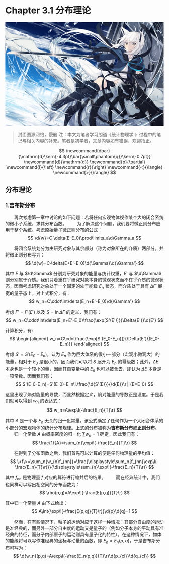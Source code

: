 # Chapter 3.1 分布理论

![节点](./Images/4.png)
>封面图源网络，侵删
>注：本文为笔者学习朗道《统计物理学I》过程中的笔记与相关内容的补充。笔者是初学者，文章内容如有错误，欢迎指正。

$$
    \newcommand{dbar}{\mathrm{d}\kern{-4.3pt}\bar{\small\phantom{q}}\kern{-0.7pt}}
    \newcommand{d}{\mathrm{d}}
    \newcommand{p}{\partial}
    \newcommand{l}{\left}
    \newcommand{r}{\right}
    \newcommand{<}{\langle}
    \newcommand{>}{\rangle}
$$

## 分布理论

### 1.吉布斯分布

&emsp;&emsp;再次考虑第一章中讨论的如下问题：若将任何宏观物体视作某个大的闭合系统的微小子系统，求其分布函数。
&emsp;&emsp;为了解决这个问题，我们要将微正则分布应用于整个系统。考虑原始量子微正则分布的公式：
    $$
        \d{w}=C·\delta(E-E_0)\prod\limits_a\d\Gamma_a
    $$

&emsp;&emsp;将闭合系统划分为由研究对象与其余部分（称为对象所在的介质）两部分，并将微正则分布写为：
    $$
        \d{w}=C·\delta(E+E'-E_0)\d{\Gamma}\d{\Gamma'}
    $$

其中 $E$ 与 $\d\Gamma$ 分别为研究对象的能量与统计权重，$E'$ 与 $\d\Gamma$ 则分别属于介质。我们只着重在乎研究对象本身的微观状态而不在乎介质的微观状态，因而考虑研究对象处于一个固定的处于能级 $E_n$ 状态，而介质处于具有 $\Delta\Gamma'$ 展宽的量子态上。对上式积分，有：
    $$
        w_n=C\cdot\int\delta(E_n+E'-E_0)\d{\Gamma'}
    $$

考虑 $\Gamma'=\Gamma'(E')$ 以及 $\displaystyle{S=\ln{\Delta{\Gamma}}}$ 的定义，我们有：
    $$
        w_n=C\cdot\int\delta(E_n+E'-E_0)\frac{\exp[S'(E')]}{\Delta{E'}}\d{E'}
    $$

计算积分，有:
    $$
    \begin{aligned}
        w_n=C\cdot\frac{\exp[S'(E_0-E_n)]}{\Delta{E'}{(E_0-E_n)}}
    \end{aligned}
    $$

考虑 $S'=S'(E_0-E_n)$，认为 $E_n$ 作为巨大体系的很小一部分（宏观小微观大）的能量，相对于 $E_0$ 是很小的，因而我们可以将 $S$ 展开为 $E_n$ 的幂级数；此外，$\Delta{E}$ 本身也是一个较小的量，因而其自变量中的 $E_n$ 也可以被舍去，即认为 $\Delta{E}$ 本身是一项常数。因而我们有：
    $$
        S'(E_0-E_n)=S'(E_0)-E_n\l.\frac{\d{S'(E)}}{\d{E}}\r|_{E=E_0}
    $$

这里出现了熵对能量的导数，而显然根据定义，熵对能量的导数正是温度。于是我们就可以得到 $w_n$ 的表达式：
    $$
        w_n=A\exp\l(-\frac{E_n}{T}\r)
    $$

其中 $A$ 是一个与 $E_n$ 无关的归一化常量。该公式确定了任何作为一个大闭合体系的小部分的宏观物体的统计分布规律。上式的分布被称为**吉布斯分布**或**正则分布**。
&emsp;&emsp;归一化常数 $A$ 由概率密度的归一化 $\displaystyle\sum{w_n}=1$ 确定，因此我们有：
    $$
        \frac{1}{A}=\sum_{n}\exp\l(-\frac{E_n}{T}\r)
    $$

&emsp;&emsp;在得到了分布函数之后，我们首先可以计算的便是任何物理量的平均值：
    $$
        \<f\>=\sum_n{w_{n}f_{nn}}=\frac{\displaystyle\sum_n{f_{nn}\exp\l(-\frac{E_n}{T}\r)}}{\displaystyle\sum_{n}\exp\l(-\frac{E_n}{T}\r)}
    $$

其中 $f_{nn}$ 是物理量 $f$ 对应的算符进行缩并后的结果。
&emsp;&emsp;而在经典统计中，我们也同样可以写出相空间的分布函数为：
    $$
        \rho(p,q)=A\exp\l(-\frac{E(p,q)}{T}\r)
    $$

其中归一化常量 $A$ 由下式给出：
    $$
        A\int{\exp\l(-\frac{E(p,q)}{T}\r)}\d{p}\d{q}=1
    $$

&emsp;&emsp;然而，在有些情况下，粒子的运动对应于这样一种情况：其部分自由度的运动是准经典的，而另外一部分自由度的运动又是量子的（例如分子本身的平动具有准经典的特征，而分子内部原子的运动则具有量子化的特性）。在这种情况下，物体的能级将可以写作准经典的坐标与动量的函数，即 $E_n=E_n(p,q)$，于是吉布斯分布可写为：
    $$
        \d{w_n}(p,q)=A\exp\l(-\frac{E_n(p,q)}{T}\r)\d{p_{cl}}\d{q_{cl}}
    $$

